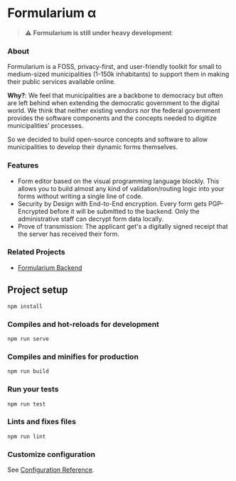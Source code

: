 # Formularium α
> :warning: **Formularium is still under heavy development**: 

### About
Formularium is a FOSS, privacy-first, and user-friendly toolkit for small to medium-sized municipalities (1-150k inhabitants) to support them in making their public services available online.

**Why?**: We feel that municipalities are a backbone to democracy but often are left behind when extending the democratic government to the digital world. We think that neither existing vendors nor the federal government provides the software components and the concepts needed to digitize municipalities’ processes.

So we decided to build open-source concepts and software to allow municipalities to develop their dynamic forms themselves.

### Features
- Form editor based on the visual programming language blockly. This allows you to build almost any kind of validation/routing logic into your forms without writing a single line of code. 
- Security by Design with End-to-End encryption. Every form gets PGP-Encrypted before it will be submitted to the backend. Only the administrative staff can decrypt form data locally.
- Prove of transmission: The applicant get's a digitally signed receipt that the server has received their form.

### Related Projects
- [Formularium Backend](https://github.com/LilithWittmann/formularium-backend)

## Project setup
```
npm install
```

### Compiles and hot-reloads for development
```
npm run serve
```

### Compiles and minifies for production
```
npm run build
```

### Run your tests
```
npm run test
```

### Lints and fixes files
```
npm run lint
```

### Customize configuration
See [Configuration Reference](https://cli.vuejs.org/config/).
